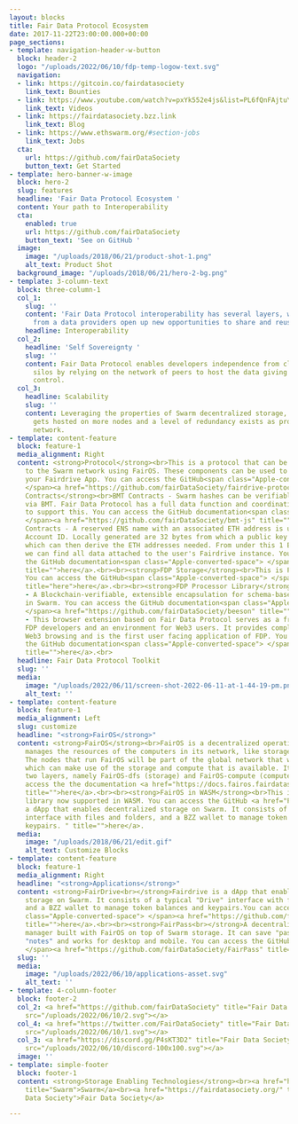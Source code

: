 ```yaml
---
layout: blocks
title: Fair Data Protocol Ecosystem
date: 2017-11-22T23:00:00.000+00:00
page_sections:
- template: navigation-header-w-button
  block: header-2
  logo: "/uploads/2022/06/10/fdp-temp-logow-text.svg"
  navigation:
  - link: https://gitcoin.co/fairdatasociety
    link_text: Bounties
  - link: https://www.youtube.com/watch?v=pxYk552e4js&list=PL6fQnFAjtuY-vzfZgSF5UjP88rM89MV8X
    link_text: Videos
  - link: https://fairdatasociety.bzz.link
    link_text: Blog
  - link: https://www.ethswarm.org/#section-jobs
    link_text: Jobs
  cta:
    url: https://github.com/fairDataSociety
    button_text: Get Started
- template: hero-banner-w-image
  block: hero-2
  slug: features
  headline: 'Fair Data Protocol Ecosystem '
  content: Your path to Interoperability
  cta:
    enabled: true
    url: https://github.com/fairDataSociety
    button_text: 'See on GitHub '
  image:
    image: "/uploads/2018/06/21/product-shot-1.png"
    alt_text: Product Shot
  background_image: "/uploads/2018/06/21/hero-2-bg.png"
- template: 3-column-text
  block: three-column-1
  col_1:
    slug: ''
    content: 'Fair Data Protocol interoperability has several layers, where independence
      from a data providers open up new opportunities to share and reuse data. '
    headline: Interoperability
  col_2:
    headline: 'Self Sovereignty '
    slug: ''
    content: Fair Data Protocol enables developers independence from clouds and data
      silos by relying on the network of peers to host the data giving end users ultimate
      control.
  col_3:
    headline: Scalability
    slug: ''
    content: Leveraging the properties of Swarm decentralized storage, popular content
      gets hosted on more nodes and a level of redundancy exists as property of the
      network.
- template: content-feature
  block: feature-1
  media_alignment: Right
  content: <strong>Protocol</strong><br>This is a protocol that can be used for connecting
    to the Swarm network using FairOS. These components can be used to kick start
    your Fairdrive App. You can access the GitHub<span class="Apple-converted-space">
    </span><a href="https://github.com/fairDataSociety/fairdrive-protocol" title="">here</a>.<br><br><strong>FDP
    Contracts</strong><br>BMT Contracts - Swarm hashes can be verifiable on chain
    via BMT. Fair Data Protocol has a full data function and coordinating JS library
    to support this. You can access the GitHub documentation<span class="Apple-converted-space">
    </span><a href="https://github.com/fairDataSociety/bmt-js" title="">here</a>.<br><br>ENS
    Contracts - A reserved ENS name with an associated ETH address is used for Fairdrive
    Account ID. Locally generated are 32 bytes from which a public key is derived
    which can then derive the ETH addresses needed. From under this 1 ETH address
    we can find all data attached to the user's Fairdrive instance. You can access
    the GitHub documentation<span class="Apple-converted-space"> </span><a href="https://github.com/fairDataSociety/fdp-contracts/tree/master/js-library"
    title="">here</a>.<br><br><strong>FDP Storage</strong><br>This is FairOS in JavaScript.
    You can access the GitHub<span class="Apple-converted-space"> </span><a href="https://github.com/fairDataSociety/fdp-storage"
    title="here">here</a>.<br><br><strong>FDP Processor Library</strong><br>Beeson
    - A Blockchain-verifiable, extensible encapsulation for schema-based object notation
    in Swarm. You can access the GitHub documentation<span class="Apple-converted-space">
    </span><a href="https://github.com/fairDataSociety/beeson" title="">here</a>.<br><br><strong>Extensions</strong><br>Blossom
    - This browser extension based on Fair Data Protocol serves as a framework for
    FDP developers and an environment for Web3 users. It provides complete traceless
    Web3 browsing and is the first user facing application of FDP. You can access
    the GitHub documentation<span class="Apple-converted-space"> </span><a href="https://github.com/fairDataSociety/blossom"
    title="">here</a>.<br>
  headline: Fair Data Protocol Toolkit
  slug: ''
  media:
    image: "/uploads/2022/06/11/screen-shot-2022-06-11-at-1-44-19-pm.png"
    alt_text: ''
- template: content-feature
  block: feature-1
  media_alignment: Left
  slug: customize
  headline: "<strong>FairOS</strong>"
  content: <strong>FairOS</strong><br>FairOS is a decentralized operating system that
    manages the resources of the computers in its network, like storage and compute.
    The nodes that run FairOS will be part of the global network that will run applications
    which can make use of the storage and compute that is available. It consists of
    two layers, namely FairOS-dfs (storage) and FairOS-compute (compute). You can
    access the the documentation <a href="https://docs.fairos.fairdatasociety.org/docs/"
    title="">here</a>.<br><br><strong>FairOS in WASM</strong><br>This is the fairOS-dfs
    library now supported in WASM. You can access the GitHub <a href="Fairdrive is
    a dApp that enables decentralized storage on Swarm. It consists of a typical &quot;Drive&quot;
    interface with files and folders, and a BZZ wallet to manage token balances and
    keypairs. " title="">here</a>.
  media:
    image: "/uploads/2018/06/21/edit.gif"
    alt_text: Customize Blocks
- template: content-feature
  block: feature-1
  media_alignment: Right
  headline: "<strong>Applications</strong>"
  content: <strong>FairDrive<br></strong>Fairdrive is a dApp that enables decentralized
    storage on Swarm. It consists of a typical "Drive" interface with files and folders,
    and a BZZ wallet to manage token balances and keypairs.You can access the GitHub<span
    class="Apple-converted-space"> </span><a href="https://github.com/fairDataSociety/fairdrive-theapp"
    title="">here</a>.<br><br><strong>FairPass<br></strong>A decentralized password
    manager built with FairOS on top of Swarm storage. It can save "passwords" and
    "notes" and works for desktop and mobile. You can access the GitHub<span class="Apple-converted-space">
    </span><a href="https://github.com/fairDataSociety/FairPass" title="">here</a>.
  slug: ''
  media:
    image: "/uploads/2022/06/10/applications-asset.svg"
    alt_text: ''
- template: 4-column-footer
  block: footer-2
  col_2: <a href="https://github.com/fairDataSociety" title="Fair Data Society GitHub"><img
    src="/uploads/2022/06/10/2.svg"></a>
  col_4: <a href="https://twitter.com/FairDataSociety" title="Fair Data Society Twitter"><img
    src="/uploads/2022/06/10/1.svg"></a>
  col_3: <a href="https://discord.gg/P4sKT3D2" title="Fair Data Society Discord"><img
    src="/uploads/2022/06/10/discord-100x100.svg"></a>
  image: ''
- template: simple-footer
  block: footer-1
  content: <strong>Storage Enabling Technologies</strong><br><a href="https://www.ethswarm.org/"
    title="Swarm">Swarm</a><br><a href="https://fairdatasociety.org/" title="Fair
    Data Society">Fair Data Society</a>

---
```

